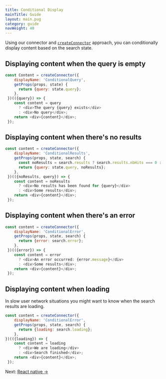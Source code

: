 ```yaml
---
title: Conditional Display
mainTitle: Guide
layout: main.pug
category: guide
navWeight: 40
---
```


Using our connector and [`createConnector`](/guide/Custom%20connectors.html) approach, you can
conditionally display content based on the search state.

## Displaying content when the query is empty

```javascript
const Content = createConnector({
    displayName: 'ConditionalQuery',
    getProps(props, state) {
      return {query: state.query};
    },
 })(({query}) => {
    const content = query
      ? <div>The query {query} exists</div>
      : <div>No query</div>;
    return <div>{content}</div>;
 });
```

## Displaying content when there's no results

```javascript
const content = createConnector({
    displayName: 'ConditionalResults',
    getProps(props, state, search) {
      const noResults = search.results ? search.results.nbHits === 0 : false;
      return {query: state.query, noResults};
    },
 })(({noResults, query}) => {
    const content = noResults
      ? <div>No results has been found for {query}</div>
      : <div>Some results</div>;
    return <div>{content}</div>;
 });
```

## Displaying content when there's an error

```javascript
const content = createConnector({
    displayName: 'ConditionalError',
    getProps(props, state, search) {
      return {error: search.error};
    },
 })(({error}) => {
    const content = error
      ? <div>An error occurred: {error.message}</div>
      : <div>Some results</div>;
    return <div>{content}</div>;
 });
```

## Displaying content when loading

In slow user network situations you might want to know when the search results are loading.

```javascript
const content = createConnector({
    displayName: 'ConditionalError',
    getProps(props, state, search) {
      return {loading: search.loading};
    },
})(({loading}) => {
    const content = loading
      ? <div>We are loading</div>
      : <div>Search finished</div>;
    return <div>{content}</div>;
 });
```

<div class="guide-nav">
Next: <a href="/guide/React native.html">React native →</a>
</div>
